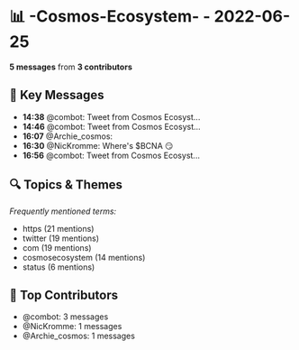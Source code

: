 # 📊 -Cosmos-Ecosystem- - 2022-06-25
**5 messages** from **3 contributors**

## 💬 Key Messages
- **14:38** @combot: [‌‌‌‌‎⁠](https://twitter.com/CosmosEcosystem/status/1540705919113302017)Tweet from Cosmos Ecosyst...
- **14:46** @combot: [‌‌‌‌‎⁠](https://twitter.com/CosmosEcosystem/status/1540708062306222080)Tweet from Cosmos Ecosyst...
- **16:07** @Archie_cosmos: 
- **16:30** @NicKromme: Where's $BCNA 😏
- **16:56** @combot: [‌‌‌‌‎⁠](https://twitter.com/CosmosEcosystem/status/1540740627977191426)Tweet from Cosmos Ecosyst...

## 🔍 Topics & Themes
*Frequently mentioned terms:*
- https (21 mentions)
- twitter (19 mentions)
- com (19 mentions)
- cosmosecosystem (14 mentions)
- status (6 mentions)

## 👥 Top Contributors
- @combot: 3 messages
- @NicKromme: 1 messages
- @Archie_cosmos: 1 messages